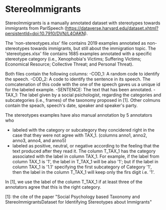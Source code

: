# StereoImmigrants
StereoImmigrants is a  manually annotated dataset with stereotypes towards immigrants from ParlSpeech (https://dataverse.harvard.edu/dataset.xhtml?persistentId=doi:10.7910/DVN/L4OAKN). 

The 'non-stereotypes.xlsx' file contains 2019 examples annotated as non-stereotypes towards immigrants, but still about the immigration topic.
The 'stereotypes.xlsx' file contains 1685 examples annotated with a specific stereotype category (i.e., Xenophobia's Victims;  Suffering Victims; Economical Resource;  Collective Threat; and Personal Threat).

Both files contain the following columns:
-COD_1: A random code to identify the speech.
-COD_2: A code to identify the sentence in its speech. The comcatenation of this code with the one of the speech gaves us a unique id for the labeled example.
-SENTENCE: The text that has been annotated.
-TAX_1: The label given by a social psichologist, regarding the categories and subcategories (i.e., frames) of the taxonomy proposed in [1]. 
Other colmuns contain the speach, speech's date, speaker and speaker's party.

The stereotypes examples have also manual annotation by 5 annotators who 
- labeled with the category or subcategory they concidered right in the case that they were not agree with TAX_1. (columns anno1, anno2, anno3, anno4, and anno5)
- labeled as positive, neutral, or negative according to the feeling that the text produced after they read it.
The column T_TAX_1 has the category associated with the label in column TAX_1. For example, if the label from column TAX_1 is '1', the label in T_TAX_1 will be also '1'; but if the label in column TAX_1 is '1.1' specifying the first subcategory of Category '1', then the label in the column T_TAX_1 will keep only the firs digit i.e. '1'. 

In [1], we use the label of the column T_TAX_1 if at least three of the annotators agree that this is the right category.





[1]: the cite of the paper "Social Psychology based Taxonomy and StereoImmigrantsDataset for Identifying Stereotypes about Immigrants"



